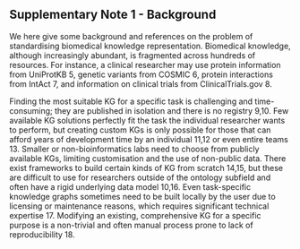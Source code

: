 ## Supplementary Note 1 - Background

We here give some background and references on the problem of standardising biomedical knowledge representation.
Biomedical knowledge, although increasingly abundant, is fragmented across hundreds of resources.
For instance, a clinical researcher may use protein information from UniProtKB 5, genetic variants from COSMIC 6, protein interactions from IntAct 7, and information on clinical trials from ClinicalTrials.gov 8.


Finding the most suitable KG for a specific task is challenging and time-consuming; they are published in isolation and there is no registry 9,10.
Few available KG solutions perfectly fit the task the individual researcher wants to perform, but creating custom KGs is only possible for those that can afford years of development time by an individual 11,12 or even entire teams 13.
Smaller or non-bioinformatics labs need to choose from publicly available KGs, limiting customisation and the use of non-public data.
There exist frameworks to build certain kinds of KG from scratch 14,15, but these are difficult to use for researchers outside of the ontology subfield and often have a rigid underlying data model 10,16.
Even task-specific knowledge graphs sometimes need to be built locally by the user due to licensing or maintenance reasons, which requires significant technical expertise 17.
Modifying an existing, comprehensive KG for a specific purpose is a non-trivial and often manual process prone to lack of reproducibility 18.

